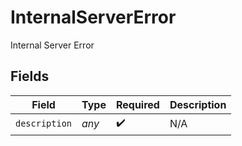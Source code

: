 # InternalServerError

Internal Server Error


## Fields

| Field              | Type               | Required           | Description        |
| ------------------ | ------------------ | ------------------ | ------------------ |
| `description`      | *any*              | :heavy_check_mark: | N/A                |
